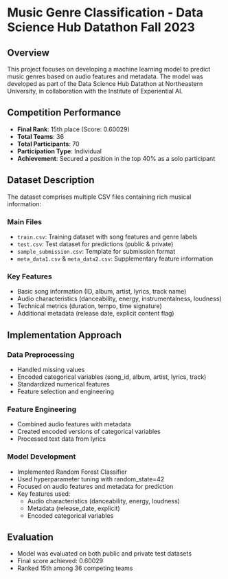 # Music Genre Classification - Data Science Hub Datathon Fall 2023

## Overview
This project focuses on developing a machine learning model to predict music genres based on audio features and metadata. The model was developed as part of the Data Science Hub Datathon at Northeastern University, in collaboration with the Institute of Experiential AI.

## Competition Performance
- **Final Rank**: 15th place (Score: 0.60029)
- **Total Teams**: 36
- **Total Participants**: 70
- **Participation Type**: Individual
- **Achievement**: Secured a position in the top 40% as a solo participant

## Dataset Description

The dataset comprises multiple CSV files containing rich musical information:

### Main Files
- `train.csv`: Training dataset with song features and genre labels
- `test.csv`: Test dataset for predictions (public & private)
- `sample_submission.csv`: Template for submission format
- `meta_data1.csv` & `meta_data2.csv`: Supplementary feature information

### Key Features
- Basic song information (ID, album, artist, lyrics, track name)
- Audio characteristics (danceability, energy, instrumentalness, loudness)
- Technical metrics (duration, tempo, time signature)
- Additional metadata (release date, explicit content flag)

## Implementation Approach

### Data Preprocessing
- Handled missing values
- Encoded categorical variables (song_id, album, artist, lyrics, track)
- Standardized numerical features
- Feature selection and engineering

### Feature Engineering
- Combined audio features with metadata
- Created encoded versions of categorical variables
- Processed text data from lyrics

### Model Development
- Implemented Random Forest Classifier
- Used hyperparameter tuning with random_state=42
- Focused on audio features and metadata for prediction
- Key features used:
  - Audio characteristics (danceability, energy, loudness)
  - Metadata (release_date, explicit)
  - Encoded categorical variables

## Evaluation
- Model was evaluated on both public and private test datasets
- Final score achieved: 0.60029
- Ranked 15th among 36 competing teams
